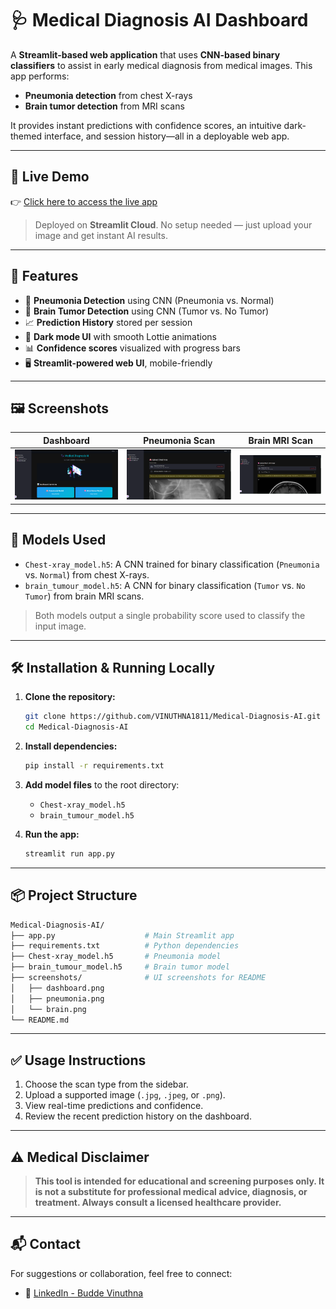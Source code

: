 # 🩺 Medical Diagnosis AI Dashboard

A **Streamlit-based web application** that uses **CNN-based binary classifiers** to assist in early medical diagnosis from medical images. This app performs:

* **Pneumonia detection** from chest X-rays
* **Brain tumor detection** from MRI scans

It provides instant predictions with confidence scores, an intuitive dark-themed interface, and session history—all in a deployable web app.

---

## 🔗 Live Demo

👉 [Click here to access the live app](https://your-streamlit-cloud-link.streamlit.app)

> Deployed on **Streamlit Cloud**. No setup needed — just upload your image and get instant AI results.

---

## 🚀 Features

* 🔬 **Pneumonia Detection** using CNN (Pneumonia vs. Normal)
* 🧠 **Brain Tumor Detection** using CNN (Tumor vs. No Tumor)
* 📈 **Prediction History** stored per session
* 🎨 **Dark mode UI** with smooth Lottie animations
* 📊 **Confidence scores** visualized with progress bars
* 🖥️ **Streamlit-powered web UI**, mobile-friendly

---

## 🖼️ Screenshots

| Dashboard                                 | Pneumonia Scan                            | Brain MRI Scan                        |
| ----------------------------------------- | ----------------------------------------- | ------------------------------------- |
| ![Dashboard](./screenshots/dashboard.png) | ![Pneumonia](./screenshots/pneumonia.png) | ![Brain MRI](./screenshots/brain.png) |

---

## 🧠 Models Used

* `Chest-xray_model.h5`: A CNN trained for binary classification (`Pneumonia` vs. `Normal`) from chest X-rays.
* `brain_tumour_model.h5`: A CNN for binary classification (`Tumor` vs. `No Tumor`) from brain MRI scans.

> Both models output a single probability score used to classify the input image.

---

## 🛠️ Installation & Running Locally

1. **Clone the repository:**

   ```bash
   git clone https://github.com/VINUTHNA1811/Medical-Diagnosis-AI.git
   cd Medical-Diagnosis-AI
   ```

2. **Install dependencies:**

   ```bash
   pip install -r requirements.txt
   ```

3. **Add model files** to the root directory:

   * `Chest-xray_model.h5`
   * `brain_tumour_model.h5`

4. **Run the app:**

   ```bash
   streamlit run app.py
   ```

---

## 📦 Project Structure

```bash
Medical-Diagnosis-AI/
├── app.py                    # Main Streamlit app
├── requirements.txt          # Python dependencies
├── Chest-xray_model.h5       # Pneumonia model
├── brain_tumour_model.h5     # Brain tumor model
├── screenshots/              # UI screenshots for README
│   ├── dashboard.png
│   ├── pneumonia.png
│   └── brain.png
└── README.md
```

---

## ✅ Usage Instructions

1. Choose the scan type from the sidebar.
2. Upload a supported image (`.jpg`, `.jpeg`, or `.png`).
3. View real-time predictions and confidence.
4. Review the recent prediction history on the dashboard.

---

## ⚠️ Medical Disclaimer

> **This tool is intended for educational and screening purposes only. It is not a substitute for professional medical advice, diagnosis, or treatment. Always consult a licensed healthcare provider.**

---

## 📬 Contact

For suggestions or collaboration, feel free to connect:

* 🔗 [LinkedIn - Budde Vinuthna](https://www.linkedin.com/in/budde-vinuthna-231642345)
